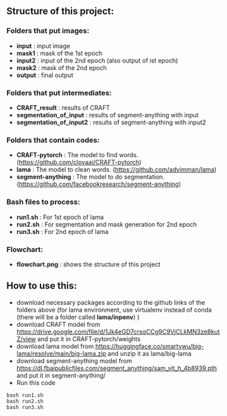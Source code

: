 ## Structure of this project:

### Folders that put images:
 - **input** : input image
 - **mask1** : mask of the 1st epoch
 - **input2** : input of the 2nd epoch (also output of ist epoch)
 - **mask2** : mask of the 2nd epoch
 - **output** : final output
 
### Folders that put intermediates:
 - **CRAFT_result** : results of CRAFT
 - **segmentation_of_input** : results of segment-anything with input
 - **segmentation_of_input2** : results of segment-anything with input2

### Folders that contain codes:
 - **CRAFT-pytorch** : The model to find words.  (https://github.com/clovaai/CRAFT-pytorch)
 - **lama** : The model to clean words. (https://github.com/advimman/lama)
 - **segment-anything** : The model to do segmentation. (https://github.com/facebookresearch/segment-anything)

### Bash files to process:
 - **run1.sh** : For 1st epoch of lama
 - **run2.sh** : For segmentation and mask generation for 2nd epoch
 - **run3.sh** : For 2nd epoch of lama

### Flowchart:
 - **flowchart.png** : shows the structure of this project


## How to use this:
 - download necessary packages according to the github links of the folders above
   (for lama environment, use virtualenv instead of conda (there will be a folder called **lama/inpenv**) )
 - download CRAFT model from https://drive.google.com/file/d/1Jk4eGD7crsqCCg9C9VjCLkMN3ze8kutZ/view and put it in CRAFT-pytorch/weights
 - download lama model from https://huggingface.co/smartywu/big-lama/resolve/main/big-lama.zip and unzip it as lama/big-lama
 - download segment-anything model from https://dl.fbaipublicfiles.com/segment_anything/sam_vit_h_4b8939.pth and put it in segment-anything/
 - Run this code
 ```
 bash run1.sh
 bash run2.sh
 bash run3.sh
 ```
